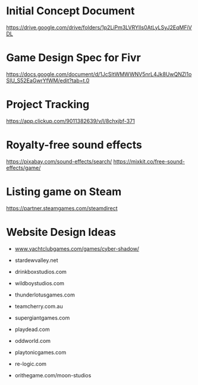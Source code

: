 # Initial Concept Document
https://drive.google.com/drive/folders/1p2LiPm3LVRYIls0AtLyLSyJ2EqMFiVDL

# Game Design Spec for Fivr
https://docs.google.com/document/d/1JcSItWMWWNV5nrL4Jk8UwQNZl1oSIU_S52EaGwrYfWM/edit?tab=t.0

# Project Tracking
https://app.clickup.com/9011382639/v/l/8chxjbf-371

# Royalty-free sound effects
https://pixabay.com/sound-effects/search/
https://mixkit.co/free-sound-effects/game/

# Listing game on Steam
https://partner.steamgames.com/steamdirect

# Website Design Ideas
- www.yachtclubgames.com/games/cyber-shadow/
- stardewvalley.net
- drinkboxstudios.com

- wildboystudios.com
- thunderlotusgames.com
- teamcherry.com.au
- supergiantgames.com
- playdead.com
- oddworld.com
- playtonicgames.com
- re-logic.com
- orithegame.com/moon-studios